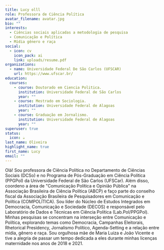 ```yaml
---
title: Lucy olll
role: Professora de Ciência Política
avatar_filename: avatar.jpg
bio: ""
interests:
  - Ciências sociais aplicadas a metodologia de pesquisa
  - Comunicação e Política
  - Mídia gênero e raça
social:
  - icon: cv
    icon_pack: ai
    link: uploads/resume.pdf
organizations:
  - name: Universidade Federal De São Carlos (UFSCAR)
    url: https://www.ufscar.br/
education:
  courses:
    - course: Doutorado em Ciencia Politica.
      institution: Universidade Federal de São Carlos
      year: ""
    - course: Mestrado em Sociologia.
      institution: Universidade Federal de Alagoas
      year: ""
    - course: Graduação em Jornalismo.
      institution: Universidade Federal de Alagoas
      year: ""
superuser: true
status:
  icon: ☕️
last_name: Oliveira
highlight_name: true
first_name: Lucy
email: ""
---
```

<!--StartFragment-->

Olá! Sou professora de Ciência Política no Departamento de Ciências Sociais (DCSo) e no Programa de Pós-Graduação em Ciência Política (PPGPol) da Universidade Federal de São Carlos (UFSCar). Além disso, coordeno a área de "Comunicação Política e Opinião Pública" na Associação Brasileira de Ciência Política (ABCP) e faço parte do conselho fiscal da Associação Brasileira de Pesquisadores em Comunicação e Política (COMPOLÍTICA). Sou líder do Núcleo de Estudos Integrados em Democracia, Comunicação e Sociedade (DECOS) e responsável pelo Laboratório de Dados e Técnicas em Ciência Política (Lab.Pol/PPGPol). Minhas pesquisas se concentram na interseção entre Comunicação e Política, explorando temas como Democracia, Campanhas Eleitorais, Rhetorical Presidency, Jornalismo Político, Agenda-Setting e a relação entre mídia, gênero e raça. Sou orgulhosa mãe de Maria Luiza e João Vicente e tive a alegria de passar um tempo dedicada a eles durante minhas licenças maternidade nos anos de 2018 e 2021.



<!--EndFragment-->
